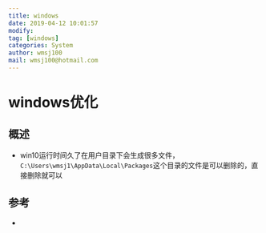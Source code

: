 ```yaml
---
title: windows
date: 2019-04-12 10:01:57	
modify: 
tag: [windows]
categories: System
author: wmsj100
mail: wmsj100@hotmail.com
---
```


# windows优化

## 概述
- win10运行时间久了在用户目录下会生成很多文件，
`C:\Users\wmsj1\AppData\Local\Packages`这个目录的文件是可以删除的，直接删除就可以

## 参考
- []()
